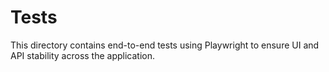 # Tests
This directory contains end-to-end tests using Playwright to ensure UI and API stability across the application.
